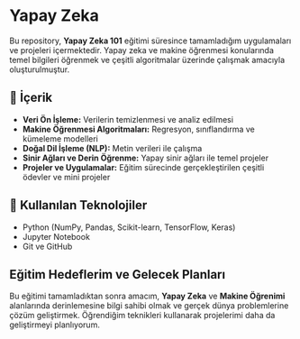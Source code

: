 # Yapay Zeka

Bu repository, **Yapay Zeka 101** eğitimi süresince tamamladığım uygulamaları ve projeleri içermektedir. Yapay zeka ve makine öğrenmesi konularında temel bilgileri öğrenmek ve çeşitli algoritmalar üzerinde çalışmak amacıyla oluşturulmuştur.

## 🚀 İçerik
- **Veri Ön İşleme:** Verilerin temizlenmesi ve analiz edilmesi
- **Makine Öğrenmesi Algoritmaları:** Regresyon, sınıflandırma ve kümeleme modelleri
- **Doğal Dil İşleme (NLP):** Metin verileri ile çalışma
- **Sinir Ağları ve Derin Öğrenme:** Yapay sinir ağları ile temel projeler
- **Projeler ve Uygulamalar:** Eğitim sürecinde gerçekleştirilen çeşitli ödevler ve mini projeler

## 📌 Kullanılan Teknolojiler
- Python (NumPy, Pandas, Scikit-learn, TensorFlow, Keras)
- Jupyter Notebook
- Git ve GitHub

## Eğitim Hedeflerim ve Gelecek Planları

Bu eğitimi tamamladıktan sonra amacım, **Yapay Zeka** ve **Makine Öğrenimi** alanlarında derinlemesine bilgi sahibi olmak ve gerçek dünya problemlerine çözüm geliştirmek. Öğrendiğim teknikleri kullanarak projelerimi daha da geliştirmeyi planlıyorum.

